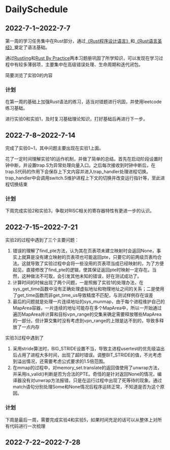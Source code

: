 # DailySchedule

## 2022-7-1~2022-7-7

第一周的学习任务集中在Rust部分，通过[《Rust程序设计语言》](https://rustwiki.org/zh-CN/book/title-page.html)和[《Rust语言圣经》](https://course.rs/about-book.html)奠定了语法基础。

通过[Rustling](https://github.com/rust-lang/rustlings)和[Rust By Practice](https://zh.practice.rs/why-exercise.html)两本习题册巩固了所学知识，可以发现在学习过程中有较多薄弱项，主要集中在高级错误处理、生命周期和迭代闭包。

简要浏览了实验0的内容

### 计划

在第一周的基础上加强Rust语法的练习，适当对错题进行巩固，并使用leetcode练习基础。

进行实验0和实验1，及时复习基础理论知识，打好基础后再进行下一步。

## 2022-7-8~2022-7-14

完成了实验0~1，其中问题主要出现在实验1上面。

花了一定时间理解实验1的运作机制，并做了简单的总结。首先在启动阶段设置时钟中断，并设置trap.S为异常处理向量入口。之后每次接收到时钟中断后，在trap.S代码的作用下会保存上下文内容并进入trap_handler处理进程切换。trap_handler中会调用switch.S维护进程上下文的切换并改变运行指针等，至此进程切换结束

### 计划

下周完成实验2和实验3，争取对RISC相关的寄存器特性有更进一步的认识。

## 2022-7-15~2022-7-21

实验2的过程中遇到了三个主要问题：

1. 错误的理解了find_pte方法，认为其在页表项未建立映射时会返回None，事实上就算是没有建立映射的页表项也可能返回pte，只要它的前两级页表均合法。这就导致了实验过程中会将一些没用的页表项当成已经映射的，为了方便起见，直接修改了find_pte的逻辑，使其保证返回pte时映射一定存在。当然，这种做法不可取，会引发其他未知的错误，好在测试成功了。
2. 计算时间的时候出现了两个问题，一是照搬了实验1的处理办法，在sys_get_time函数中没有正确处理虚拟地址和物理地址之间的关系；二是使用了get_time函数而非get_time_us导致精度不匹配，与测试样例存在误差
3. 最后的问题就是处理一片连续地址的sys_munmap，由于每个进程维护自己的MapArea容器，一片连续的地址可能存在多个MapArea中，所以一开始通过遍历MapArea并计算和目标vpn_range的交集来确定需要释放哪些MapArea的一部分。但计算交集时没有考虑到vpn_range的上限是达不到的，导致多释放了一点内存

实验3过程中遇到了

1. 采用stride算法时，BIG_STRIDE设置不当，导致主进程usertest的优先级溢出后占用了进程大多时间，出现了超时错误。调整BIT_STRIDE的值，不光考虑到溢出情况，还需要考虑公式要求的1.5倍范围。
2. 在mmap的过程中，对memory_set.translate的返回值使用了unwrap方法，并采用is_valid()判断是否为合法的PTE。奇怪的是针对返回None的情况，编译器没有对unwrap方法报错，只是在运行过程中出现了死等待的现象。通过match语句分别处理Some和None情况后程序运转正常，不知道是否为这个原因。

### 计划

下周是最后一周，需要完成实验4和实验5，如果时间充足的话可以从整体上对所有代码进行一次梳理

## 2022-7-22~2022-7-28

